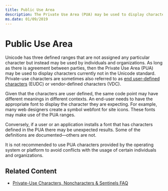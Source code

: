 ```yaml
---
title: Public Use Area
description: The Private Use Area (PUA) may be used to display characters currently not in the Unicode standard. 
ms.date: 01/09/2019
---
```


# Public Use Area

Unicode has three defined ranges that are not assigned any particular character but instead may be used by individuals and organizations. As long as there is agreement between parties, then the Private Use Area (PUA) may be used to display characters currently not in the Unicode standard. Private-use characters are sometimes also referred to as [end user-defined characters](https://docs.microsoft.com/en-us/windows/desktop/intl/eudc-registry-entries) (EUDC) or vendor-defined characters (VDC).

Given that the characters are user defined, the same code point may have different meanings in different contexts. An end-user needs to have the appropriate font to display the character they are expecting. For example, many web designers create a symbol webfont for site icons. These fonts may make use of the PUA ranges.

Conversely, if a user or an application installs a font that has characters defined in the PUA there may be unexpected results. Some of the definitions are documented—others are not.

It is not recommended to use PUA characters provided by the operating system or platform to avoid conflicts with the usage of certain individuals and organizations.

## Related Content
* [Private-Use Characters, Noncharacters & Sentinels FAQ](http://www.unicode.org/faq/private_use.html)
